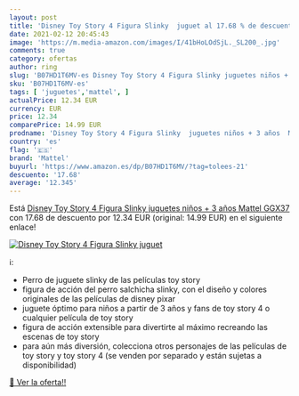```yaml
---
layout: post
title: 'Disney Toy Story 4 Figura Slinky  juguet al 17.68 % de descuento'
date: 2021-02-12 20:45:43
image: 'https://m.media-amazon.com/images/I/41bHoLOdSjL._SL200_.jpg'
comments: true
category: ofertas
author: ring
slug: 'B07HD1T6MV-es Disney Toy Story 4 Figura Slinky juguetes niños + 3 años...'
sku: 'B07HD1T6MV-es'
tags: [ 'juguetes','mattel', ]
actualPrice: 12.34 EUR
currency: EUR
price: 12.34
comparePrice: 14.99 EUR
prodname: 'Disney Toy Story 4 Figura Slinky  juguetes niños + 3 años  Mattel GGX37 '
country: 'es'
flag: '🇪🇸'
brand: 'Mattel'
buyurl: 'https://www.amazon.es/dp/B07HD1T6MV/?tag=tolees-21'
descuento: '17.68'
average: '12.345'
---
```


Está [Disney Toy Story 4 Figura Slinky  juguetes niños + 3 años  Mattel GGX37 ](https://www.amazon.es/dp/B07HD1T6MV/?tag=tolees-21) con 17.68 de descuento por 12.34 EUR (original: 14.99 EUR) en el siguiente enlace!

[![Disney Toy Story 4 Figura Slinky  juguet](https://m.media-amazon.com/images/I/41bHoLOdSjL._SL200_.jpg)](https://www.amazon.es/dp/B07HD1T6MV/?tag=tolees-21)

ℹ️:

- Perro de juguete slinky de las películas toy story
- figura de acción del perro salchicha slinky, con el diseño y colores originales de las películas de disney pixar
- juguete óptimo para niños a partir de 3 años y fans de toy story 4 o cualquier película de toy story
- figura de acción extensible para divertirte al máximo recreando las escenas de toy story
- para aún más diversión, colecciona otros personajes de las películas de toy story y toy story 4 (se venden por separado y están sujetas a disponibilidad)

[🛒 Ver la oferta!!](https://www.amazon.es/dp/B07HD1T6MV/?tag=tolees-21)
